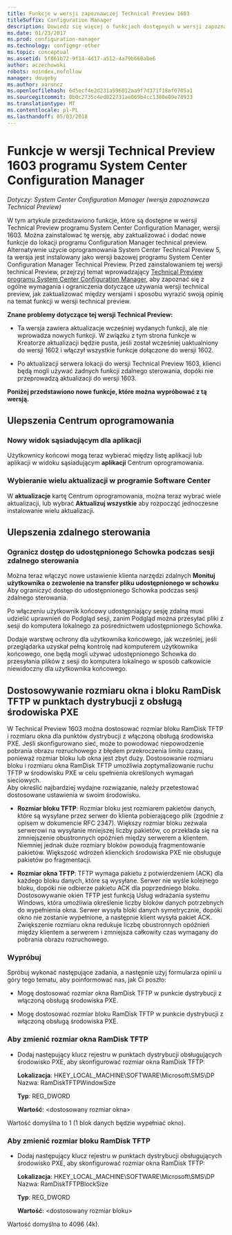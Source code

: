 ```yaml
---
title: Funkcje w wersji zapoznawczej Technical Preview 1603
titleSuffix: Configuration Manager
description: Dowiedz się więcej o funkcjach dostępnych w wersji zapoznawczej Technical Preview programu System Center Configuration Manager, wersji 1603.
ms.date: 01/23/2017
ms.prod: configuration-manager
ms.technology: configmgr-other
ms.topic: conceptual
ms.assetid: 5f861b72-9f14-4d17-a512-4a79b660abe6
author: aczechowski
robots: noindex,nofollow
manager: dougeby
ms.author: aaroncz
ms.openlocfilehash: 6d5ecf4e2d231a596012aa9f7d371f18ef0705a1
ms.sourcegitcommit: 0b0c2735c4ed822731ae069b4cc1380e89e78933
ms.translationtype: MT
ms.contentlocale: pl-PL
ms.lasthandoff: 05/03/2018
---
```

# <a name="capabilities-in-technical-preview-1603-for-system-center-configuration-manager"></a>Funkcje w wersji Technical Preview 1603 programu System Center Configuration Manager

*Dotyczy: System Center Configuration Manager (wersja zapoznawcza Technical Preview)*

W tym artykule przedstawiono funkcje, które są dostępne w wersji Technical Preview programu System Center Configuration Manager, wersji 1603. Można zainstalować tę wersję, aby zaktualizować i dodać nowe funkcje do lokacji programu Configuration Manager technical preview. Alternatywnie użycie oprogramowania System Center Technical Preview 5, ta wersja jest instalowany jako wersji bazowej programu System Center Configuration Manager Technical Preview. Przed zainstalowaniem tej wersji technical Preview, przejrzyj temat wprowadzający [Technical Preview programu System Center Configuration Manager](../../core/get-started/technical-preview.md), aby zapoznać się z ogólne wymagania i ograniczenia dotyczące używania wersji technical preview, jak zaktualizować między wersjami i sposobu wyrazić swoją opinię na temat funkcji w wersji technical preview.  

 **Znane problemy dotyczące tej wersji Technical Preview:**  

-   Ta wersja zawiera aktualizacje wcześniej wydanych funkcji, ale nie wprowadza nowych funkcji. W związku z tym strona funkcje w Kreatorze aktualizacji będzie pusta, jeśli został wcześniej uaktualniony do wersji 1602 i włączył wszystkie funkcje dołączone do wersji 1602.  

-   Po aktualizacji serwera lokacji do wersji Technical Preview 1603, klienci będą mogli używać żadnych funkcji zdalnego sterowania, dopóki nie przeprowadzą aktualizacji do wersji 1603.  

 **Poniżej przedstawiono nowe funkcje, które można wypróbować z tą wersją.**  

##  <a name="BKMK_SC1603"></a> Ulepszenia Centrum oprogramowania  

### <a name="new-tiled-view-for-apps"></a>Nowy widok sąsiadującym dla aplikacji  
 Użytkownicy końcowi mogą teraz wybierać między listę aplikacji lub aplikacji w widoku sąsiadującym **aplikacji** Centrum oprogramowania.  

### <a name="select-multiple-updates-in-software-center"></a>Wybieranie wielu aktualizacji w programie Software Center  
 W **aktualizacje** kartę Centrum oprogramowania, można teraz wybrać wiele aktualizacji, lub wybrać **Aktualizuj wszystkie** aby rozpocząć jednoczesne instalowanie wielu aktualizacji.  

##  <a name="BKMK_RC1603"></a> Ulepszenia zdalnego sterowania  

### <a name="limit-shared-clipboard-access-in-a-remote-control-session"></a>Ogranicz dostęp do udostępnionego Schowka podczas sesji zdalnego sterowania  
 Można teraz włączyć nowe ustawienie klienta narzędzi zdalnych **Monituj użytkownika o zezwolenie na transfer pliku udostępnionego w schowku** Aby ograniczyć dostęp do udostępnionego Schowka podczas sesji zdalnego sterowania.  

 Po włączeniu użytkownik końcowy udostępniający sesję zdalną musi udzielić uprawnień do Podgląd sesji, zanim Podgląd można przesyłać pliki z sesji do komputera lokalnego za pośrednictwem udostępnionego Schowka.  

 Dodaje warstwę ochrony dla użytkownika końcowego, jak wcześniej, jeśli przeglądarka uzyskał pełną kontrolę nad komputerem użytkownika końcowego, one będą mogli używać udostępnionego Schowka do przesyłania plików z sesji do komputera lokalnego w sposób całkowicie niewidoczny dla użytkownika końcowego.  

##  <a name="BKMK_RamDiskTFTP"></a> Dostosowywanie rozmiaru okna i bloku RamDisk TFTP w punktach dystrybucji z obsługą środowiska PXE  
 W Technical Preview 1603 można dostosować rozmiar bloku RamDisk TFTP i rozmiaru okna dla punktów dystrybucji z włączoną obsługą środowiska PXE. Jeśli skonfigurowano sieć, może to powodować niepowodzenie pobrania obrazu rozruchowego z błędem przekroczenia limitu czasu, ponieważ rozmiar bloku lub okna jest zbyt duży. Dostosowanie rozmiaru bloku i rozmiaru okna RamDisk TFTP umożliwia zoptymalizowanie ruchu TFTP w środowisku PXE w celu spełnienia określonych wymagań sieciowych.   
Aby określić najbardziej wydajne rozwiązanie, należy przetestować dostosowane ustawienia w swoim środowisku.  

-   **Rozmiar bloku TFTP**: Rozmiar bloku jest rozmiarem pakietów danych, które są wysyłane przez serwer do klienta pobierającego plik (zgodnie z opisem w dokumencie RFC 2347). Większy rozmiar bloku zezwala serwerowi na wysyłanie mniejszej liczby pakietów, co przekłada się na zmniejszenie obustronnych opóźnień między serwerem a klientem. Niemniej jednak duże rozmiary bloków powodują fragmentowanie pakietów. Większość wdrożeń klienckich środowiska PXE nie obsługuje pakietów po fragmentacji.  

-   **Rozmiar okna TFTP**: TFTP wymaga pakietu z potwierdzeniem (ACK) dla każdego bloku danych, które są wysyłane. Serwer nie wyśle kolejnego bloku, dopóki nie odbierze pakietu ACK dla poprzedniego bloku. Dostosowywanie okien TFTP jest funkcją Usług wdrażania systemu Windows, która umożliwia określenie liczby bloków danych potrzebnych do wypełnienia okna. Serwer wysyła bloki danych symetrycznie, dopóki okno nie zostanie wypełnione, a następnie klient wysyła pakiet ACK. Zwiększenie rozmiaru okna redukuje liczbę obustronnych opóźnień między klientem a serwerem i zmniejsza całkowity czas wymagany do pobrania obrazu rozruchowego.  

### <a name="try-it-out"></a>Wypróbuj  
 Spróbuj wykonać następujące zadania, a następnie użyj formularza opinii u góry tego tematu, aby poinformować nas, jak Ci poszło:  

-   Mogę dostosować rozmiar okna RamDisk TFTP w punkcie dystrybucji z włączoną obsługą środowiska PXE.  

-   Mogę dostosować rozmiar bloku RamDisk TFTP w punkcie dystrybucji z włączoną obsługą środowiska PXE.  

### <a name="to-modify-the-ramdisk-tftp-window-size"></a>Aby zmienić rozmiar okna RamDisk TFTP  

-   Dodaj następujący klucz rejestru w punktach dystrybucji obsługujących środowisko PXE, aby skonfigurować rozmiar okna RamDisk TFTP:  

     **Lokalizacja**: HKEY_LOCAL_MACHINE\SOFTWARE\Microsoft\SMS\DP  
    Nazwa: RamDiskTFTPWindowSize  

     **Typ**: REG_DWORD  

     **Wartość**: &lt;dostosowany rozmiar okna\>  

 Wartość domyślna to 1 (1 blok danych będzie wypełniać okno).  

### <a name="to-modify-the-ramdisk-tftp-block-size"></a>Aby zmienić rozmiar bloku RamDisk TFTP  

-   Dodaj następujący klucz rejestru w punktach dystrybucji obsługujących środowisko PXE, aby skonfigurować rozmiar okna RamDisk TFTP:  

     **Lokalizacja**: HKEY_LOCAL_MACHINE\SOFTWARE\Microsoft\SMS\DP  
    Nazwa: RamDiskTFTPBlockSize  

     **Typ**: REG_DWORD  

     **Wartość**: &lt;dostosowany rozmiar bloku\>  

 Wartość domyślna to 4096 (4k).  

